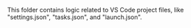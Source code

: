 This folder contains logic related to VS Code project files, like
"settings.json", "tasks.json", and "launch.json".
